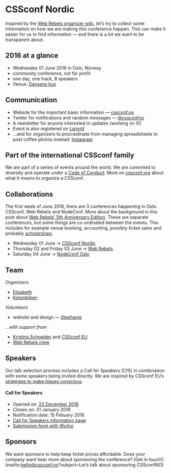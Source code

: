 # CSSconf Nordic

Inspired by the [Web Rebels organizer wiki](https://github.com/webrebels/rebeladmin/wiki), let’s try to collect some information on how we are making this conference happen. This can make it easier for us to find information — and there is a lot we want to be transparent about.

## 2016 at a glance

* Wednesday 01 June 2016 in Oslo, Norway
* community conference, not for profit
* one day, one track, 8 speakers
* Venue: [Dansens hus](http://www.dansenshus.com/)

## Communication
* Website for the important basic information — [cssconf.no](http://cssconf.no/)
* Twitter for notifications and random messages — [@cssconfno](http://twitter.com/cssconfno)
* A newsletter for anyone interested in updates (working on it!)
* Event is also registered on [Lanyrd](http://lanyrd.com/2016/cssconfno/)
* …and for organizers to procrastinate from managing spreadsheets to post coffee photos instead: [Instagram](https://instagram.com/cssconfno/)

## Part of the international CSSconf family

We are part of a series of events around the world. We are commited to diversity and operate under a [Code of Conduct](http://cssconf.no/#CoC). More on [cssconf.org](http://cssconf.org/) about what it means to organize a CSSconf.

## Collaborations
The first week of June 2016, there are 3 conferences happening in Oslo: CSSconf, Web Rebels and NodeConf. More about the background in this post about [Web Rebels’ 5th Anniversary Edition](http://webrebels.tumblr.com/post/135241817448/anniversary-edition). These are separate conferences, but some things are co-ordinated between the events. This includes for example venue booking, accounting, possibly ticket sales and  probably [scholarships](http://webrebels.tumblr.com/post/132863505363/how-we-started-the-web-rebels-scholarship).

* Wednesday 01 June → [CSSconf Nordic](http://cssconf.no/) 
* Thursday 02 and Friday 03 June → [Web Rebels](http://webrebels.org/) 
* Saturday 04 June → [NodeConf Oslo](http://oslo.nodeconf.com/)

## Team
*Organizers*
* [Elisabeth](https://github.com/elisabethirgens)
* [Kolombiken](https://github.com/kolombiken)

*Volunteers*
* website and design — [Stephanie](https://github.com/NerdyBirdySteph)

*…with support from*
* [Kristina Schneider](https://twitter.com/kriesse) and [CSSconf EU](https://twitter.com/cssconfeu)
* [Web Rebels crew](https://twitter.com/web_rebels)

## Speakers
Our talk selection process includes a Call for Speakers (CfS) in combination with some speakers being invited directly. We are inspired by CSSconf EU’s [strategies to make biases conscious](http://blog.cssconf.eu/2015/08/15/a-talk-selection-process-explained/).

#### Call for Speakers
* Opened on: [23 December 2016](https://twitter.com/CSSconfNO/status/679626203993616384)
* Closes on: 31 January 2016
* Notification date: 15 Febuary 2016
* [Call for Speakers information page](http://cssconf.no/call-for-speakers)
* [Submission form with Wufoo](https://cssconfno.wufoo.eu/forms/call-for-speakers/)

## Sponsors
We want sponsors to help keep ticket prices affordable.
Does your company want hear more about sponsoring the conference? [Get in touch!](mailto:hello@cssconf.no?subject=Let’s talk about sponsoring CSSconfNO)